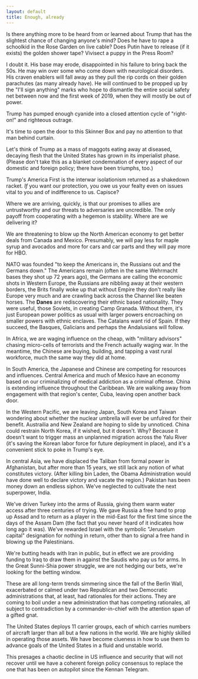 ```yaml
---
layout: default
title: Enough, already
---
```


Is there anything more to be heard from or learned about Trump that has the slightest chance of changing anyone's mind? Does he have to rape a schoolkid in the Rose Garden on live cable? Does Putin have to release (if it exists) the golden shower tape? Vivisect a puppy in the Press Room?

I doubt it. His base may erode, disappointed in his failure to bring back the 50s. He may win over some who come down with neurological disorders. His craven enablers will fall away as they pull the rip cords on their golden parachutes (as many already have). He will continued to be propped up by the "I'll sign anything" marks who hope to dismantle the entire social safety net between now and the first week of 2019, when they will mostly be out of power.

Trump has pumped enough cyanide into a closed attention cycle of "right-on!" and righteous outrage.

It's time to open the door to this Skinner Box and pay no attention to that man behind curtain.

Let's think of Trump as a mass of maggots eating away at diseased, decaying flesh that the United States has grown in its imperialist phase. (Please don't take this as a blanket condemnation of every aspect of our domestic and foreign policy; there have been triumphs, too.)

Trump's America First is the interwar isolationism returned as a shakedown racket. *If* you want our protection, you owe us your fealty even on issues vital to you and of indifference to us. Capisce?

Where we are arriving, quickly, is that our promises to allies are untrustworthy and our threats to adversaries are uncredible. The only payoff from cooperating with a hegemon is stability. Where are we delivering it?

We are threatening to blow up the North American economy to get better deals from Canada and Mexico. Presumably, we will pay less for maple syrup and avocados and more for cars and car parts and they will pay more for HBO.

NATO was founded "to keep the Americans in, the Russians out and the Germans down." The Americans remain (often in the same Wehrmacht bases they shot up 72 years ago), the Germans are calling the economic shots in Western Europe, the Russians are nibbling away at their western borders, the Brits finally woke up that without Empire they don't really like Europe very much and are crawling back across the Channel like beaten horses. The **Danes** are rediscovering their ethnic based nationality. They were useful, those Soviets, in creating Camp Granada. Without them, it's just European power politics as usual with larger powers encroaching on smaller powers with ethnic enclaves. The Catalans want rid of Spain. If they succeed, the Basques, Galicians and perhaps the Andalusians will follow.

In Africa, we are waging influence on the cheap, with "military advisors" chasing micro-cells of terrorists and the French actually waging war. In the meantime, the Chinese are buying, building, and tapping a vast rural workforce, much the same way they did at home.

In South America, the Japanese and Chinese are competing for resources and influences. Central America and much of Mexico have an economy based on our criminalizing of medical addiction as a criminal offense. China is extending influence throughout the Caribbean. We are walking away from engagement with that region's center, Cuba, leaving open another back door.

In the Western Pacific, we are leaving Japan, South Korea and Taiwan wondering about whether the nuclear umbrella will ever be unfulred for their benefit. Austrailia and New Zealand are hoping to slide by unnoticed. China could restrain North Korea, if it wished, but it doesn't. Why?  Because it doesn't want to trigger mass an unplanned migration across the Yalu River (it's saving the Korean labor force for future deployment in place), and it's a convenient stick to poke in Trump's eye.

In central Asia, we have displaced the Taliban from formal power in Afghanistan, but after more than 15 years, we still lack any notion of what constitutes victory. (After killing bin Laden, the Obama Administration would have done well to declare victory and vacate the region.) Pakistan has been money down an endless siphon. We've neglected to cultivate the next superpower, India.

We've driven Turkey into the arms of Russia, giving them warm water access after three centuries of trying. We gave Russia a free hand to prop up Assad and to return as a player in the mid-East for the first time since the days of the Assam Dam (the fact that you never heard of it indicates how long ago it was). We've rewarded Israel with the symbolic "Jeruselum capital" designation for nothing in return, other than to signal a free hand in blowing up the Palestinians. 

We're butting heads with Iran in public, but in effect we are providing funding to Iraq to draw them in against the Saudis who pay us for arms. In the Great Sunni-Shia power struggle, we are not hedging our bets, we're looking for the betting window.

These are all long-term trends simmering since the fall of the Berlin Wall, exacerbated or calmed under two Republican and two Democratic administrations that, at least, had rationales for their actions. They are coming to boil under a new administration that has competing rationales, all subject to contradiction by a commander-in-chief with the attention span of a gifted gnat.

The United States deploys 11 carrier groups, each of which carries numbers of aircraft larger than all but a few nations in the world. We are highly skilled in operating those assets. We have become clueness in how to use them to advance goals of the United States in a fluid and unstable world.

This presages a chaotic decline in US influence and security that will not recover until we have a coherent foreign policy consensus to replace the one that has been on autopilot since the Kennan Telegram.
